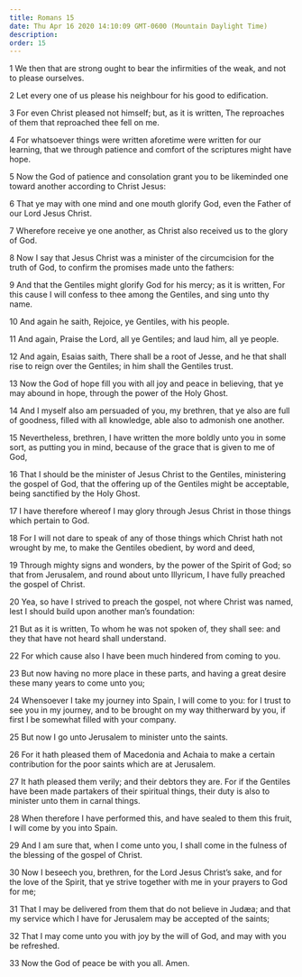 ```yaml
---
title: Romans 15
date: Thu Apr 16 2020 14:10:09 GMT-0600 (Mountain Daylight Time)
description: 
order: 15
---
```


<p>
  1 We then that are strong ought to bear the infirmities of the weak, and not
  to please ourselves.
</p>
<p>2 Let every one of us please his neighbour for his good to edification.</p>
<p>
  3 For even Christ pleased not himself; but, as it is written, The reproaches
  of them that reproached thee fell on me.
</p>
<p>
  4 For whatsoever things were written aforetime were written for our learning,
  that we through patience and comfort of the scriptures might have hope.
</p>
<p>
  5 Now the God of patience and consolation grant you to be likeminded one
  toward another according to Christ Jesus:
</p>
<p>
  6 That ye may with one mind and one mouth glorify God, even the Father of our
  Lord Jesus Christ.
</p>
<p>
  7 Wherefore receive ye one another, as Christ also received us to the glory of
  God.
</p>
<p>
  8 Now I say that Jesus Christ was a minister of the circumcision for the truth
  of God, to confirm the promises made unto the fathers:
</p>
<p>
  9 And that the Gentiles might glorify God for his mercy; as it is written, For
  this cause I will confess to thee among the Gentiles, and sing unto thy name.
</p>
<p>10 And again he saith, Rejoice, ye Gentiles, with his people.</p>
<p>
  11 And again, Praise the Lord, all ye Gentiles; and laud him, all ye people.
</p>
<p>
  12 And again, Esaias saith, There shall be a root of Jesse, and he that shall
  rise to reign over the Gentiles; in him shall the Gentiles trust.
</p>
<p>
  13 Now the God of hope fill you with all joy and peace in believing, that ye
  may abound in hope, through the power of the Holy Ghost.
</p>
<p>
  14 And I myself also am persuaded of you, my brethren, that ye also are full
  of goodness, filled with all knowledge, able also to admonish one another.
</p>
<p>
  15 Nevertheless, brethren, I have written the more boldly unto you in some
  sort, as putting you in mind, because of the grace that is given to me of God,
</p>
<p>
  16 That I should be the minister of Jesus Christ to the Gentiles, ministering
  the gospel of God, that the offering up of the Gentiles might be acceptable,
  being sanctified by the Holy Ghost.
</p>
<p>
  17 I have therefore whereof I may glory through Jesus Christ in those things
  which pertain to God.
</p>
<p>
  18 For I will not dare to speak of any of those things which Christ hath not
  wrought by me, to make the Gentiles obedient, by word and deed,
</p>
<p>
  19 Through mighty signs and wonders, by the power of the Spirit of God; so
  that from Jerusalem, and round about unto Illyricum, I have fully preached the
  gospel of Christ.
</p>
<p>
  20 Yea, so have I strived to preach the gospel, not where Christ was named,
  lest I should build upon another man&#x2019;s foundation:
</p>
<p>
  21 But as it is written, To whom he was not spoken of, they shall see: and
  they that have not heard shall understand.
</p>
<p>22 For which cause also I have been much hindered from coming to you.</p>
<p>
  23 But now having no more place in these parts, and having a great desire
  these many years to come unto you;
</p>
<p>
  24 Whensoever I take my journey into Spain, I will come to you: for I trust to
  see you in my journey, and to be brought on my way thitherward by you, if
  first I be somewhat filled with your company.
</p>
<span></span>
<p>25 But now I go unto Jerusalem to minister unto the saints.</p>
<p>
  26 For it hath pleased them of Macedonia and Achaia to make a certain
  contribution for the poor saints which are at Jerusalem.
</p>
<p>
  27 It hath pleased them verily; and their debtors they are. For if the
  Gentiles have been made partakers of their spiritual things, their duty is
  also to minister unto them in carnal things.
</p>
<p>
  28 When therefore I have performed this, and have sealed to them this fruit, I
  will come by you into Spain.
</p>
<p>
  29 And I am sure that, when I come unto you, I shall come in the fulness of
  the blessing of the gospel of Christ.
</p>
<p>
  30 Now I beseech you, brethren, for the Lord Jesus Christ&#x2019;s sake, and
  for the love of the Spirit, that ye strive together with me in your prayers to
  God for me;
</p>
<p>
  31 That I may be delivered from them that do not believe in Jud&#xE6;a; and
  that my service which I have for Jerusalem may be accepted of the saints;
</p>
<p>
  32 That I may come unto you with joy by the will of God, and may with you be
  refreshed.
</p>
<p>33 Now the God of peace be with you all. Amen.</p>
